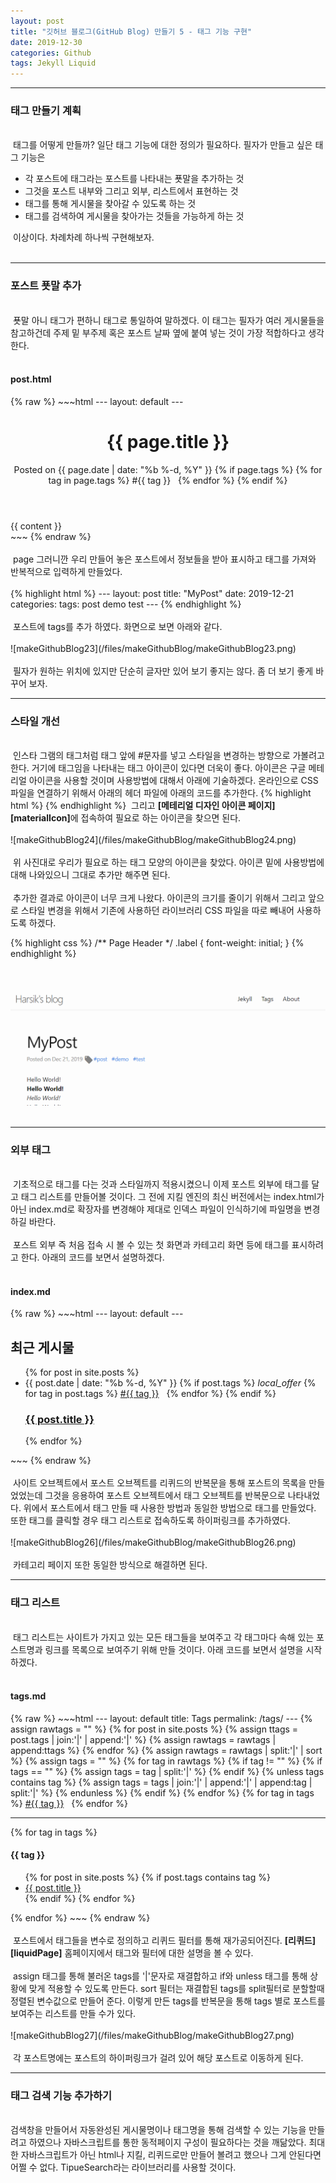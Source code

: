 ```yaml
---
layout: post
title: "깃허브 블로그(GitHub Blog) 만들기 5 - 태그 기능 구현"
date: 2019-12-30
categories: Github
tags: Jekyll Liquid
---
```

<div style="display:none;">
태그 만들기
</div>
<hr class="divider">
<h3>태그 만들기 계획</h3>
<br>
&nbsp;태그를 어떻게 만들까? 일단 태그 기능에 대한 정의가 필요하다. 필자가 만들고 싶은 태그 기능은 
<ul>
<li>각 포스트에 태그라는 포스트를 나타내는 푯말을 추가하는 것</li>
<li>그것을 포스트 내부와 그리고 외부, 리스트에서 표현하는 것</li>
<li>태그를 통해 게시물을 찾아갈 수 있도록 하는 것</li>
<li>태그를 검색하여 게시물을 찾아가는 것들을 가능하게 하는 것</li>
</ul>
&nbsp;이상이다. 차례차례 하나씩 구현해보자.
<br><br>
<hr class="divider">
<h3>포스트 푯말 추가</h3>
<br>
&nbsp;푯말 아니 태그가 편하니 태그로 통일하여 말하겠다. 이 태그는 필자가 여러 게시물들을 참고하건데 주제 밑 부주제 혹은 포스트 날짜 옆에 붙여 넣는 것이 가장 적합하다고 생각한다. 
<br><br>
<h4>post.html</h4>
{% raw %}
~~~html
---
layout: default
---
<div class="post">
  <header class="post-header">
     <h1 class="post-title p-name" itemprop="name headline">{{ page.title }}</h1>
     <p class="post-meta">Posted on {{ page.date | date: "%b %-d, %Y" }}
       {% if page.tags %} 
       {% for tag in page.tags %}
       <a class="label">#{{ tag }}</a> &nbsp;
       {% endfor %}
       {% endif %}
      </p>
  </header>
  <div class="post-content e-content" itemprop="articleBody">
    {{ content }}
  </div>
</div>
~~~
{% endraw %}
<br><br>
&nbsp;page 그러니깐 우리 만들어 놓은 포스트에서 정보들을 받아 표시하고 태그를 가져와 반복적으로 입력하게 만들었다.
<br><br>
{% highlight html %}
---
layout: post
title:  "MyPost"
date:   2019-12-21
categories:
tags: post demo test
---
{% endhighlight %}
<br><br>
&nbsp;포스트에 tags를 추가 하였다. 화면으로 보면 아래와 같다.
<br><br>
![makeGithubBlog23](/files/makeGithubBlog/makeGithubBlog23.png)
<br><br>
&nbsp;필자가 원하는 위치에 있지만 단순히 글자만 있어 보기 좋지는 않다. 좀 더 보기 좋게 바꾸어 보자.

<hr class="divider">
<h3>스타일 개선</h3>
<br>
&nbsp;인스타 그램의 태그처럼 태그 앞에 #문자를 넣고 스타일을 변경하는 방향으로 가볼려고 한다. 거기에 태그임을 나타내는 태그 아이콘이 있다면 더욱이 좋다. 아이콘은 구글 메테리얼 아이콘을 사용할 것이며 사용방법에 대해서 아래에 기술하겠다. 온라인으로 CSS 파일을 연결하기 위해서 아래의 헤더 파일에 아래의 코드를 추가한다.
{% highlight html %}
<link rel="stylesheet" href="https://fonts.googleapis.com/icon?family=Material+Icons">
{% endhighlight %}
&nbsp;그리고 <b>[메테리얼 디자인 아이콘 페이지][materialIcon]</b>에 접속하여 필요로 하는 아이콘을 찾으면 된다.
<br><br>
![makeGithubBlog24](/files/makeGithubBlog/makeGithubBlog24.png)
<br><br>
&nbsp;위 사진대로 우리가 필요로 하는 태그 모양의 아이콘을 찾았다. 아이콘 밑에 사용방법에 대해 나와있으니 그대로 추가만 해주면 된다. 
<br><br>
&nbsp;추가한 결과로 아이콘이 너무 크게 나왔다. 아이콘의 크기를 줄이기 위해서 그리고 앞으로 스타일 변경을 위해서 기존에 사용하던 라이브러리 CSS 파일을 따로 빼내어 사용하도록 하겠다.

{% highlight css %}
/** Page Header */
.label { font-weight: initial; }
{% endhighlight %}

<br><br>
![makeGithubBlog25](/files/makeGithubBlog/makeGithubBlog25.png)
<br><br>
<hr class="divider">
<h3>외부 태그</h3>
<br>
&nbsp;기초적으로 태그를 다는 것과 스타일까지 적용시켰으니 이제 포스트 외부에 태그를 달고 태그 리스트를 만들어볼 것이다. 그 전에 지킬 엔진의 최신 버전에서는 index.html가 아닌 index.md로 확장자를 변경해야 제대로 인덱스 파일이 인식하기에 파일명을 변경하길 바란다.
<br><br>
&nbsp;포스트 외부 즉 처음 접속 시 볼 수 있는 첫 화면과 카테고리 화면 등에 태그를 표시하려고 한다. 아래의 코드를 보면서 설명하겠다. 
<br><br>
<h4>index.md</h4>
{% raw %}
~~~html
---
layout: default
---
<div class="home">
	<h2 class="post-list-heading">최근 게시물</h2>
	<ul class="post-list">
		{% for post in site.posts %}
		<li>
			<span class="post-meta">{{ post.date | date: "%b %-d, %Y" }}</span>
			{% if post.tags %} 
			<i class="material-icons svg-icon">local_offer</i>
			{% for tag in post.tags %}
			<a class="label" href="{{ '/tags' | prepend: site.baseurl }}">#{{ tag }}</a> &nbsp; 
			{% endfor %} 
			{% endif %}
			<h3>
				<a class="post-link" href="{{ post.url | prepend: site.baseurl }}"
					>{{ post.title }}</a
				>
			</h3>
		</li>
		{% endfor %}
	</ul>
</div>
~~~
{% endraw %}
<br><br>
&nbsp;사이트 오브젝트에서 포스트 오브젝트를 리퀴드의 반복문을 통해 포스트의 목록을 만들었었는데 그것을 응용하여 포스트 오브젝트에서 태그 오브젝트를 반복문으로 나타내었다. 위에서 포스트에서 태그 만들 때 사용한 방법과 동일한 방법으로 태그를 만들었다. 또한 태그를 클릭할 경우 태그 리스트로 접속하도록 하이퍼링크를 추가하였다.
<br><br>
![makeGithubBlog26](/files/makeGithubBlog/makeGithubBlog26.png)
<br><br>
&nbsp;카테고리 페이지 또한 동일한 방식으로 해결하면 된다.
<hr class="divider">
<h3>태그 리스트</h3>
<br>
&nbsp;태그 리스트는 사이트가 가지고 있는 모든 태그들을 보여주고 각 태그마다 속해 있는 포스트명과 링크를 목록으로 보여주기 위해 만들 것이다. 아래 코드를 보면서 설명을 시작하겠다.
<br><br>
<h4>tags.md</h4>
{% raw %}
~~~html
---
layout: default
title: Tags
permalink: /tags/
---
{% assign rawtags = "" %}
{% for post in site.posts %}
{% assign ttags = post.tags | join:'|' | append:'|' %}
{% assign rawtags = rawtags | append:ttags %}
{% endfor %}
{% assign rawtags = rawtags | split:'|' | sort %}
{% assign tags = "" %}
{% for tag in rawtags %}
{% if tag != "" %}
{% if tags == "" %}
{% assign tags = tag | split:'|' %}
{% endif %}
{% unless tags contains tag %}
{% assign tags = tags | join:'|' | append:'|' | append:tag | split:'|' %}
{% endunless %}
{% endif %}
{% endfor %}
{% for tag in tags %}
<a class="label label-success" href="#{{ tag | slugify }}" >#{{ tag }}</a> &nbsp;
{% endfor %}
<hr class="divider">
{% for tag in tags %}
<h4 id="{{ tag | slugify }}">{{ tag }}</h4>
<ul>
  {% for post in site.posts %}
  {% if post.tags contains tag %}
  <li>
      <a href="{{ post.url | prepend: site.baseurl }}">
        {{ post.title }}
      </a>
  </li>
  {% endif %}
  {% endfor %}
</ul>
{% endfor %}
~~~
{% endraw %}
<br><br>
&nbsp;포스트에서 태그들을 변수로 정의하고 리퀴드 필터를 통해 재가공되어진다. <b>[리퀴드][liquidPage]</b> 홈페이지에서 태그와 필터에 대한 설명을 볼 수 있다. 
<br><br>
&nbsp;assign 태그를 통해 불러온 tags를 '|'문자로 재결합하고 if와 unless 태그를 통해 상황에 맞게 적용할 수 있도록 만든다. sort 필터는 재결합된 tags를 split필터로 분할할때 정렬된 변수값으로 만들어 준다. 이렇게 만든 tags를 반복문을 통해 tags 별로 포스트를 보여주는 리스트를 만들 수가 있다.
<br><br>
![makeGithubBlog27](/files/makeGithubBlog/makeGithubBlog27.png)
<br><br>
&nbsp;각 포스트명에는 포스트의 하이퍼링크가 걸려 있어 해당 포스트로 이동하게 된다.
<hr class="divider">
<h3>태그 검색 기능 추가하기</h3>
<br>
검색창을 만들어서 자동완성된 게시물명이나 태그명을 통해 검색할 수 있는 기능을 만들려고 하였으나 자바스크립트를 통한 동적페이지 구성이 필요하다는 것을 깨닮았다. 최대한 자바스크립트가 아닌 html나 지킬, 리퀴드로만 만들어 볼려고 했으나 그게 안된다면 어쩔 수 없다. TipueSearch라는 라이브러리를 사용할 것이다.


[liquidPage]: https://shopify.github.io/liquid/ 
[materialIcon]: https://material.io/resources/icons/?icon=local_offer&style=baseline